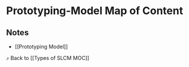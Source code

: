 # Prototyping-Model Map of Content


## Notes
- [[Prototyping Model]]

⤴️ Back to [[Types of SLCM MOC]]
